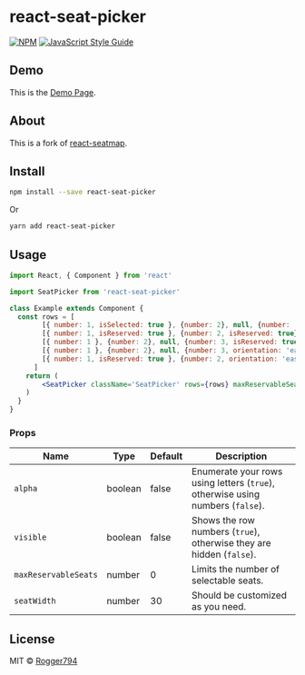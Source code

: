 # react-seat-picker

> 

[![NPM](https://img.shields.io/npm/v/react-seat-picker.svg)](https://www.npmjs.com/package/react-seat-picker) [![JavaScript Style Guide](https://img.shields.io/badge/code_style-standard-brightgreen.svg)](https://standardjs.com)

## Demo

This is the [Demo Page](https://rogger794.github.io/react-seat-picker/).

## About

This is a fork of [react-seatmap](https://www.npmjs.com/package/react-seatmap).

## Install

```bash
npm install --save react-seat-picker
```

Or

```bash
yarn add react-seat-picker
```

## Usage

```jsx
import React, { Component } from 'react'

import SeatPicker from 'react-seat-picker'

class Example extends Component {
  const rows = [
        [{ number: 1, isSelected: true }, {number: 2}, null, {number: '3', isReserved: true, orientation: 'east'}, {number: '4', orientation: 'west'}, null, {number: 5}, {number: 6}],
        [{ number: 1, isReserved: true }, {number: 2, isReserved: true}, null, {number: '3', isReserved: true, orientation: 'east'}, {number: '4', orientation: 'west'}, null, {number: 5}, {number: 6}],
        [{ number: 1 }, {number: 2}, null, {number: 3, isReserved: true, orientation: 'east'}, {number: '4', orientation: 'west'}, null, {number: 5}, {number: 6}],
        [{ number: 1 }, {number: 2}, null, {number: 3, orientation: 'east'}, {number: '4', orientation: 'west'}, null, {number: 5}, {number: 6}],
        [{ number: 1, isReserved: true }, {number: 2, orientation: 'east'}, null, {number: '3', isReserved: true}, {number: '4', orientation: 'west'}, null, {number: 5}, {number: 6, isReserved: true}]
      ]
    return (
        <SeatPicker className='SeatPicker' rows={rows} maxReservableSeats={3} alpha visible selectedByDefault />
    )
  }
}
```

### Props

Name | Type |Default | Description
---- | ----- | ------- | -----------
`alpha` | boolean | false | Enumerate your rows using letters (`true`), otherwise using numbers (`false`).
`visible` | boolean | false | Shows the row numbers (`true`), otherwise they are hidden (`false`).
`maxReservableSeats` | number | 0 | Limits the number of selectable seats.
`seatWidth` | number | 30 | Should be customized as you need.

## License

MIT © [Rogger794](https://github.com/Rogger794)
